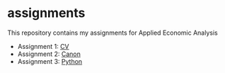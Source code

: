 # assignments
This repository contains my assignments for Applied Economic Analysis 

* Assignment 1: [CV](https://github.com/InekeStoop/assignments/blob/master/CV.md)
* Assignment 2: [Canon](https://github.com/InekeStoop/assignments/blob/master/Canon.md)
* Assignment 3: [Python](https://github.com/RubenU/assignments/blob/master/AEA%20project.ipynb)
